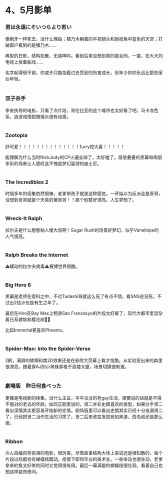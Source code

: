 # 4、5月影单
### 君は永遠にそいつらより若い
像刷牙一样死去，没什么理由；猪乃木躺着的平视镜头和她视角中蓝色的天空；打破窗户看到的是猪乃木……

典型的日影，结构松散、无病呻吟。看到后来没想到真的是女同，一震，在大大的电视上放着船戏……

名字起得很不错，你或许只能抱着过去受到的伤害成长，但年少的你永远比那些家伙年轻。
<br/><br/>
### 双子杀手
李安执导的电影，只看了点片段，哥伦比亚的这个城市也太好看了吧，马卡龙色系，追逐戏搭配跟镜头很有动感。
<br/><br/>
### Zootopia
好可爱！！！！！！！！！！！！！！furry控大喜！！！！！

能理解为什么当时NickJudy的CP火遍全球了，太好嗑了。层层叠叠的黑幕和绚丽多彩的场景让人感叹这不愧是梦幻星球的迪士尼。
<br/><br/>
### The Incredibles 2
时隔多年的续集依然很棒，老爹带孩子就是这种感觉。一开始以为反派会是哥哥，没想到哥哥就是个天真的傻哥哥！！那个别墅好漂亮，人生梦想了。
<br/><br/>
### Wreck-It Ralph
拉尔夫是什么憨憨粘人傻大叔啊！Sugar Rush的场景好梦幻，似乎Vanellope的人气很高。
<br/><br/>
### Ralph Breaks the Internet
⚠️蠕动的拉尔夫病毒⚠️赛博世界很酷。
<br/><br/>
### Big Hero 6
黑幕是老师在意料之中，不过Tadashi哥就这么死了有点不悯，看SNS说没死，不过出2估计也是有生之年了。

最后在Hiro在Bay Max上畅游San Fransokyo的片段太好看了，现代大都市里混杂着日系建筑和樱花树🌉🌸

比起Immortal更喜欢Phoenix。
<br/><br/>
### Spider-Man: Into the Spider-Verse
2刷，满屏的故障和类2D效果还是在影院大荧幕上看才炫酷。从实验室出来的森里很漂亮，跟着穿AJ的小黑蛛穿梭于高楼大厦，场景切换很刺激。
<br/><br/>
### 劇場版　昨日何食べった
更像是电视剧的续集，没什么主旨，平平淡淡的老gay生活，硬要说的话就是不得不面对的老去的年龄。如同正剧里说的，贤二并非史朗喜欢的类型，如果分手贤二看似深情其实更容易开始新的恋情。剧场版里可以看出史朗其实已经十分宠溺贤二了，已经把贤二当作生活的习惯了。贤二后来改变发型宛如黑道，西岛叔还是那么俊。
<br/><br/>
### Ribbon
のん自编自导自演的电影，很厉害。尽管故事结构大体上来说还是很松散的，每个片段过后都会有蝴蝶结飘动。疫情下即将毕业的美术生，一些举动也很生动，老爹拿来的鱼叉好笑的同时又觉得很有用。最后一幕满屋的蝴蝶结很壮观，看着自己也想这样装饰房间。
